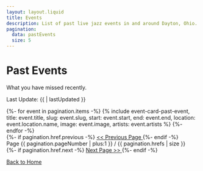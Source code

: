 ```yaml
---
layout: layout.liquid
title: Events
description: List of past live jazz events in and around Dayton, Ohio.
pagination:
  data: pastEvents
  size: 5
---
```


# Past Events

What you have missed recently.

Last Update: {{ | lastUpdated }}

<section class="events-list">
	{%- for event in pagination.items -%}
		{% include event-card-past-event, 
			title: event.title,
			slug: event.slug,
			start: event.start,
			end: event.end,
			location: event.location.name,
			image: event.image,
			artists: event.artists
		%}
	{%- endfor -%}
	<div id="pagination">
		<div id="pagination-link-previous">
			{%- if pagination.href.previous -%}
				<a 
					href={{ pagination.href.previous }}
				>
					<< Previous Page
				</a>
			{%- endif -%}
		</div>
		<div id="pagination-current-page">
		  Page {{ pagination.pageNumber | plus:1 }} / {{ pagination.hrefs | size }}
		</div>
		<div id="pagination-link-next">
			{%- if pagination.href.next -%}
				<a 
					href={{ pagination.href.next }}
				>
					Next Page >>
				</a>
			{%- endif -%}
		</div>
	</div>
</section>

<a class="btn" href="/">Back to Home</a>


